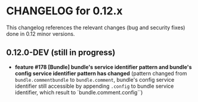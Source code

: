 # CHANGELOG for 0.12.x

This changelog references the relevant changes (bug and security fixes) done in 0.12 minor versions.

## 0.12.0-DEV (still in progress)

  * __feature #178 [Bundle] bundle's service identifier pattern and bundle's config service identifier pattern has changed__ (pattern changed from ``bundle.commentbundle`` to ``bundle.comment``, bundle's config service identifier still accessible by appending ``.config`` to bundle service identifier, which result to `bundle.comment.config``)
